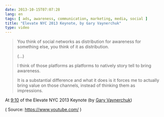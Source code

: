 ```yaml
---
date: 2013-10-15T07:07:28
lang: en
tags: [ ads, awareness, communication, marketing, media, social ]
title: "Elevate NYC 2013 Keynote, by Gary Vaynerchuk"
type: video
---
```


> You think of social networks as distribution for awareness for
> something else, you think of it as distribution.
>
> (...)
>
> I think of those platforms as platforms to natively story tell to
> bring awareness.
>
> It is a substantial difference and what it does is it forces me to
> actually bring value on those channels, instead of thinking them as
> impressions.

At [9:10](http://www.youtube.com/watch?v=Y7FVOSA9jIE#t=9m10s) of the Elevate NYC 2013 Keynote (by [Gary Vaynerchuk](http://www.youtube.com/watch?v=Y7FVOSA9jIE))

( Source: <https://www.youtube.com/> )

